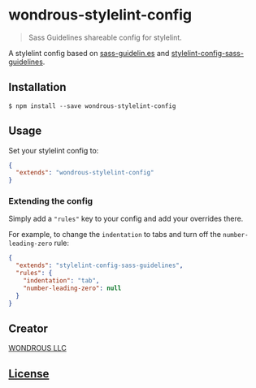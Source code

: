 # wondrous-stylelint-config

> Sass Guidelines shareable config for stylelint.

A stylelint config based on [sass-guidelin.es](https://sass-guidelin.es/) and
[stylelint-config-sass-guidelines](https://github.com/bjankord/stylelint-config-sass-guidelines).

## Installation

```console
$ npm install --save wondrous-stylelint-config
```

## Usage

Set your stylelint config to:

```json
{
  "extends": "wondrous-stylelint-config"
}
```

### Extending the config

Simply add a `"rules"` key to your config and add your overrides there.

For example, to change the `indentation` to tabs and turn off the `number-leading-zero` rule:


```json
{
  "extends": "stylelint-config-sass-guidelines",
  "rules": {
    "indentation": "tab",
    "number-leading-zero": null
  }
}
```

## Creator

[WONDROUS LLC](https://www.wearewondrous.com/)

## [License](LICENSE)
